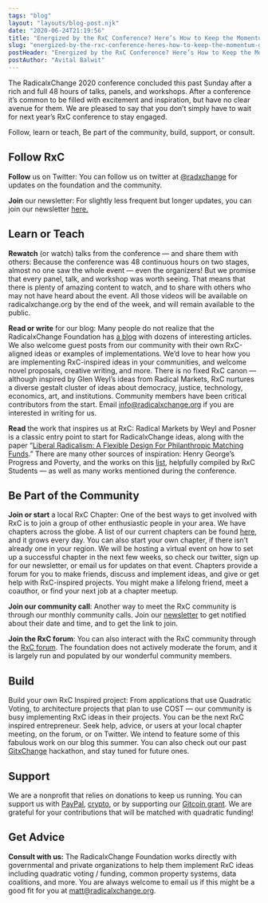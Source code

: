 ```yaml
---
tags: "blog"
layout: "layouts/blog-post.njk"
date: "2020-06-24T21:19:56"
title: "Energized by the RxC Conference? Here’s How to Keep the Momentum Going"
slug: "energized-by-the-rxc-conference-heres-how-to-keep-the-momentum-going"
postHeader: "Energized by the RxC Conference? Here’s How to Keep the Momentum Going"
postAuthor: "Avital Balwit"
---
```


The RadicalxChange 2020 conference concluded this past Sunday after a rich and full 48 hours of talks, panels, and workshops. After a conference it’s common to be filled with excitement and inspiration, but have no clear avenue for them. We are pleased to say that you don’t simply have to wait for next year’s RxC conference to stay engaged.

Follow, learn or teach, Be part of the community, build, support, or consult.

## Follow RxC

**Follow** us on Twitter: You can follow us on twitter at [@radxchange](https://twitter.com/RadxChange) for updates on the foundation and the community.

**Join** our newsletter: For slightly less frequent but longer updates, you can join our newsletter [here.](/newsletter)

## Learn or Teach

**Rewatch** (or watch) talks from the conference — and share them with others: Because the conference was 48 continuous hours on two stages, almost no one saw the whole event — even the organizers! But we promise that every panel, talk, and workshop was worth seeing. That means that there is plenty of amazing content to watch, and to share with others who may not have heard about the event. All those videos will be available on radicalxchange.org by the end of the week, and will remain available to the public.

**Read or write** for our blog: Many people do not realize that the RadicalxChange Foundation has [a blog](/blog) with dozens of interesting articles. We also welcome guest posts from our community with their own RxC-aligned ideas or examples of implementations. We’d love to hear how you are implementing RxC-inspired ideas in your communities, and welcome novel proposals, creative writing, and more. There is no fixed RxC canon — although inspired by Glen Weyl’s ideas from Radical Markets, RxC nurtures a diverse gestalt cluster of ideas about democracy, justice, technology, economics, art, and institutions. Community members have been critical contributors from the start. Email [info@radicalxchange.org](mailto:info@radicalxchange.org) if you are interested in writing for us.

**Read** the work that inspires us at RxC: Radical Markets by Weyl and Posner is a classic entry point to start for RadicalxChange ideas, along with the paper “[Liberal Radicalism: A Flexible Design For Philanthropic Matching Funds](https://papers.ssrn.com/sol3/papers.cfm?abstract_id=3243656).” There are many other sources of inspiration: Henry George’s Progress and Poverty, and the works on this [list](/resources/), helpfully compiled by RxC Students — as well as many works mentioned during the conference.

## Be Part of the Community 

**Join or start** a local RxC Chapter: One of the best ways to get involved with RxC is to join a group of other enthusiastic people in your area. We have chapters across the globe. A list of our current chapters can be found [here](/chapters/), and it grows every day. You can also start your own chapter, if there isn’t already one in your region. We will be hosting a virtual event on how to set up a successful chapter in the next few weeks, so check our twitter, sign up for our newsletter, or email us for updates on that event. Chapters provide a forum for you to make friends, discuss and implement ideas, and give or get help with RxC-inspired projects. You might make a lifelong friend, meet a coauthor, or find your next job at a chapter meetup.

**Join our community call**: Another way to meet the RxC community is through our monthly community calls. Join our [newsletter](/newsletter) to get notified about their date and time, and to get the link to join.

**Join the RxC forum**: You can also interact with the RxC community through the [RxC forum](https://forum.radicalxchange.org/). The foundation does not actively moderate the forum, and it is largely run and populated by our wonderful community members.

## Build 

Build your own RxC Inspired project: From applications that use Quadratic Voting, to architecture projects that plan to use COST — our community is busy implementing RxC ideas in their projects. You can be the next RxC inspired entrepreneur. Seek help, advice, or users at your local chapter meeting, on the forum, or on Twitter. We intend to feature some of this fabulous work on our blog this summer. You can also check out our past [GitxChange](https://gitcoin.co/hackathon/GitxChange/onboard) hackathon, and stay tuned for future ones.

## Support

We are a nonprofit that relies on donations to keep us running. You can support us with [PayPal](https://www.paypal.com/donate/?token=SXoczkzexrl2mLIOlhnD42IQiBzlJSlqK1mT4pmhyFE1rU_J23rKRnC3F3o3ntBPPhZ6Um&country.x=US&locale.x=US), [crypto](https://commerce.coinbase.com/checkout/a68957cd-9253-4b60-ac6a-2b0d3f472647), or by supporting our [Gitcoin grant](https://gitcoin.co/grants/63/radicalxchange). We are grateful for your contributions that will be matched with quadratic funding!

## Get Advice 

**Consult with us:** The RadicalxChange Foundation works directly with governmental and private organizations to help them implement RxC ideas including quadratic voting / funding, common property systems, data coalitions, and more. You are always welcome to email us if this might be a good fit for you at [matt@radicalxchange.org](mailto:matt@radicalxchange.org).
